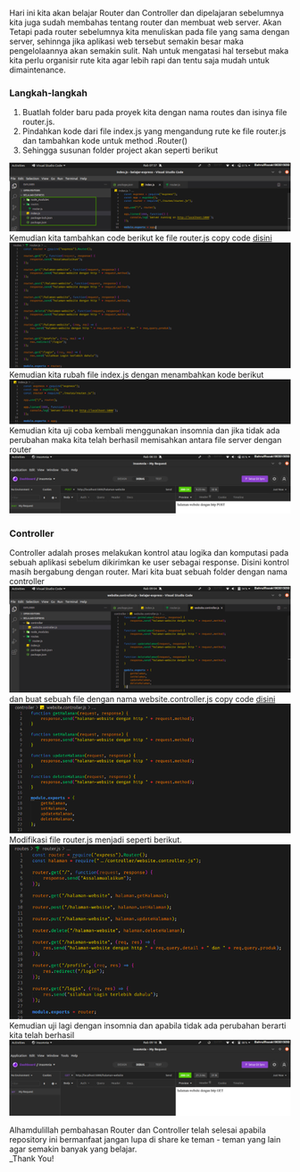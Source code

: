 Hari ini kita akan belajar Router dan Controller dan dipelajaran sebelumnya kita juga sudah membahas tentang router dan membuat web server. Akan Tetapi pada router sebelumnya kita menuliskan pada file yang sama dengan server, sehinnga jika aplikasi web tersebut semakin besar maka pengelolaannya akan semakin sulit. Nah untuk mengatasi hal tersebut maka kita perlu organisir rute kita agar lebih rapi dan tentu saja mudah untuk dimaintenance.

### Langkah-langkah

1. Buatlah folder baru pada proyek kita dengan nama routes dan isinya file router.js. 
2. Pindahkan kode dari file index.js yang mengandung rute ke file router.js dan tambahkan kode untuk method .Router() 
3. Sehingga susunan folder project akan seperti berikut <br>

![](https://github.com/Bahrul-Rozak/Belajar-Node-JS/blob/main/05_Router_dan_Controller/image/folder.jpg) <br>
Kemudian kita tambahkan code berikut ke file router.js copy code [disini](https://github.com/Bahrul-Rozak/Belajar-Node-JS/blob/main/05_Router_dan_Controller/routes/router.js)<br>
![](https://github.com/Bahrul-Rozak/Belajar-Node-JS/blob/main/05_Router_dan_Controller/image/router.png) <br>
Kemudian kita rubah file index.js dengan menambahkan kode berikut <br>
![](https://github.com/Bahrul-Rozak/Belajar-Node-JS/blob/main/05_Router_dan_Controller/image/index.png) <br>
Kemudian kita uji coba kembali menggunakan insomnia dan jika tidak ada perubahan maka kita telah berhasil memisahkan antara file server dengan router <br>
![](https://github.com/Bahrul-Rozak/Belajar-Node-JS/blob/main/05_Router_dan_Controller/image/hasil.png) 

### Controller
Controller adalah proses melakukan kontrol atau logika dan komputasi pada sebuah aplikasi sebelum dikirimkan ke user sebagai response. Disini kontrol masih bergabung dengan router. Mari kita buat sebuah folder dengan nama controller <br>
![](https://github.com/Bahrul-Rozak/Belajar-Node-JS/blob/main/05_Router_dan_Controller/image/foldercontroller.png) <br>
dan buat sebuah file dengan nama website.controller.js copy code [disini](https://github.com/Bahrul-Rozak/Belajar-Node-JS/blob/main/05_Router_dan_Controller/controller/website.controller.js)<br>
![](https://github.com/Bahrul-Rozak/Belajar-Node-JS/blob/main/05_Router_dan_Controller/image/website.png) <br>
Modifikasi file router.js menjadi seperti berikut. <br>
![](https://github.com/Bahrul-Rozak/Belajar-Node-JS/blob/main/05_Router_dan_Controller/image/modifikasirouter.png) <br>
Kemudian uji lagi dengan insomnia dan apabila tidak ada perubahan berarti kita telah berhasil <br>
![](https://github.com/Bahrul-Rozak/Belajar-Node-JS/blob/main/05_Router_dan_Controller/image/result.png) <br>

Alhamdulillah pembahasan Router dan Controller telah selesai apabila repository ini bermanfaat jangan lupa di share ke teman - teman yang lain agar semakin banyak yang belajar. <br>
_Thank You!



